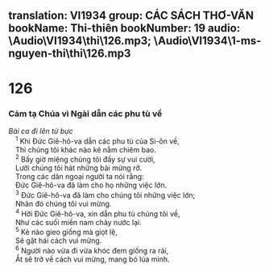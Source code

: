 translation: VI1934
group: CÁC SÁCH THƠ-VĂN
bookName: Thi-thiên 
bookNumber: 19
audio: \Audio\VI1934\thi\126.mp3; \Audio\VI1934\1-ms-nguyen-thi\thi\126.mp3
-------

<div class="title"><h1>126</h1><h3>Cảm tạ Chúa vì Ngài dẫn các phu tù về</h3><i>Bài ca đi lên từ bực</i></div>
<span class="verse thi_126_1"> <sup>1</sup> Khi Đức Giê-hô-va dẫn các phu tù của Si-ôn về, <br/> Thì chúng tôi khác nào kẻ nằm chiêm bao. <br/></span>
<span class="verse thi_126_2"> <sup>2</sup> Bấy giờ miệng chúng tôi đầy sự vui cười, <br/> Lưỡi chúng tôi hát những bài mừng rỡ. <br/> Trong các dân ngoại người ta nói rằng: <br/> Đức Giê-hô-va đã làm cho họ những việc lớn. <br/></span>
<span class="verse thi_126_3"> <sup>3</sup> Đức Giê-hô-va đã làm cho chúng tôi những việc lớn; <br/> Nhân đó chúng tôi vui mừng. <br/></span>
<span class="verse thi_126_4"> <sup>4</sup> Hỡi Đức Giê-hô-va, xin dẫn phu tù chúng tôi về, <br/> Như các suối miền nam chảy nước lại. <br/></span>
<span class="verse thi_126_5"> <sup>5</sup> Kẻ nào gieo giống mà giọt lệ, <br/> Sẽ gặt hái cách vui mừng. <br/></span>
<span class="verse thi_126_6"> <sup>6</sup> Người nào vừa đi vừa khóc đem giống ra rải, <br/> Ắt sẽ trở về cách vui mừng, mang bó lúa mình. <br/></span>
